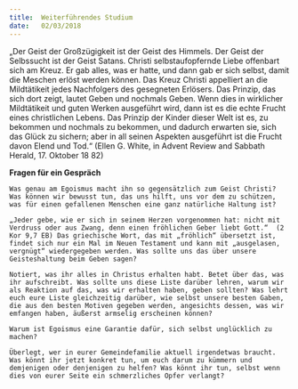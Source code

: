 ```yaml
---
title:  Weiterführendes Studium
date:   02/03/2018
---
```


„Der Geist der Großzügigkeit ist der Geist des Himmels. Der Geist der Selbssucht ist der Geist Satans. Christi selbstaufopfernde Liebe offenbart sich am Kreuz. Er gab alles, was er hatte, und dann gab er sich selbst, damit die Meschen erlöst werden können. Das Kreuz Christi appelliert an die Mildtätikeit jedes Nachfolgers des gesegneten Erlösers. Das Prinzip, das sich dort zeigt, lautet Geben und nochmals Geben. Wenn dies in wirklicher Mildtätikeit und guten Werken ausgeführt wird, dann ist es die echte Frucht eines christlichen Lebens. Das Prinzip der Kinder dieser Welt ist es, zu bekommen und nochmals zu bekommen, und dadurch erwarten sie, sich das Glück zu sichern; aber in all seinen Aspekten ausgeführt ist die Frucht davon Elend und Tod.“ (Ellen G. White, in Advent Review and Sabbath Herald, 17. Oktober 18 82)

**Fragen für ein Gespräch**

`Was genau am Egoismus macht ihn so gegensätzlich zum Geist Christi? Was können wir bewusst tun, das uns hilft, uns vor dem zu schützen,  was für einen gefallenen Menschen eine ganz natürliche Haltung ist?`

`„Jeder gebe, wie er sich in seinem Herzen vorgenommen hat: nicht mit Verdruss oder aus Zwang, denn einen fröhlichen Geber liebt Gott.“  (2 Kor 9,7 EB) Das griechische Wort, das mit „fröhlich“ übersetzt ist, findet sich nur ein Mal im Neuen Testament und kann mit „ausgelasen, vergnügt“ wiedergegeben werden. Was sollte uns das über unsere Geisteshaltung beim Geben sagen?`

`Notiert, was ihr alles in Christus erhalten habt. Betet über das, was ihr aufschreibt. Was sollte uns diese Liste darüber lehren, warum wir als Reaktion auf das, was wir erhalten haben, geben sollten? Was lehrt euch eure Liste gleichzeitig darüber, wie selbst unsere besten Gaben, die aus den besten Motiven gegeben werden, angesichts dessen, was wir emfangen haben, äußerst armselig erscheinen können?`

`Warum ist Egoismus eine Garantie dafür, sich selbst unglücklich zu machen?`

`Überlegt, wer in eurer Gemeindefamilie aktuell irgendetwas braucht. Was könnt ihr jetzt konkret tun, um euch darum zu kümmern und demjenigen oder denjenigen zu helfen? Was könnt ihr tun, selbst wenn dies von eurer Seite ein schmerzliches Opfer verlangt?`
